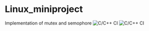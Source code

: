 # Linux_miniproject
Implementation of mutex and semophore 
![C/C++ CI](https://github.com/99002689/Linux_miniproject/workflows/C/C++%20CI/badge.svg)
![C/C++ CI](https://github.com/99002689/Linux_miniproject/workflows/C/C++%20CI/badge.svg)


